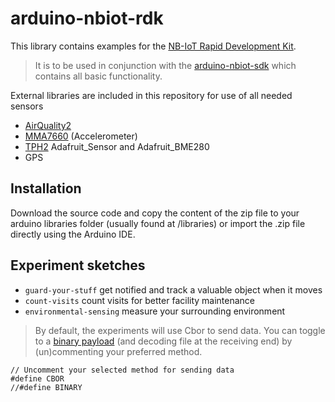 # arduino-nbiot-rdk

This library contains examples for the [NB-IoT Rapid Development Kit]().

> It is to be used in conjunction with the [arduino-nbiot-sdk](https://github.com/allthingstalk/arduino-nbiot-sdk) which contains all basic functionality.

External libraries are included in this repository for use of all needed sensors

* [AirQuality2](https://github.com/MikeHg/AirQualitySensor/tree/d6cadaf21c6beae99fdd65bb037424ce6f855db1)
* [MMA7660](https://github.com/Seeed-Studio/Accelerometer_MMA7660) (Accelerometer)
* [TPH2](http://support.sodaq.com/sodaq-one/tph-v2/) Adafruit_Sensor and Adafruit_BME280
* GPS

## Installation

Download the source code and copy the content of the zip file to your arduino libraries folder (usually found at /libraries) or import the .zip file directly using the Arduino IDE.

## Experiment sketches

* `guard-your-stuff` get notified and track a valuable object when it moves
* `count-visits` count visits for better facility maintenance
* `environmental-sensing` measure your surrounding environment

> By default, the experiments will use Cbor to send data. You can toggle to a [binary payload]() (and decoding file at the receiving end) by (un)commenting your preferred method.

```
// Uncomment your selected method for sending data
#define CBOR
//#define BINARY
```